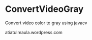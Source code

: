 ConvertVideoGray
================

Convert video color to gray using javacv

atiatulmaula.wordpress.com
